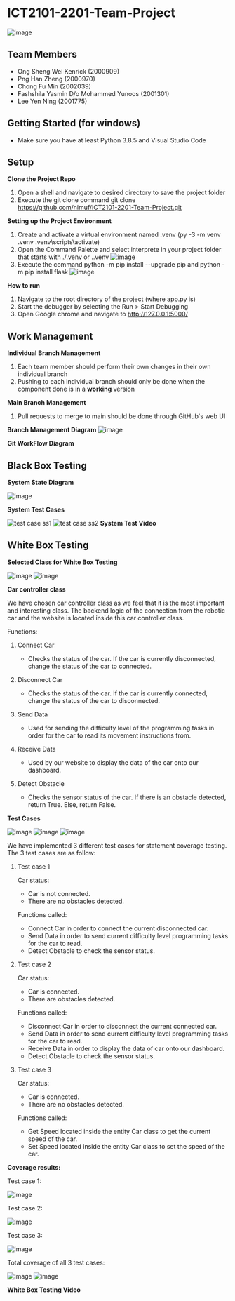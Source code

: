 # ICT2101-2201-Team-Project
![image](https://user-images.githubusercontent.com/75081645/144783400-5a3f18c7-ddc0-4288-b13c-a080456b5e9e.png)

## Team Members
- Ong Sheng Wei Kenrick (2000909)
- Png Han Zheng (2000970)
- Chong Fu Min (2002039)
- Fashshila Yasmin D/o Mohammed Yunoos (2001301)
- Lee Yen Ning (2001775)

## Getting Started (for windows)
- Make sure you have at least Python 3.8.5 and Visual Studio Code

## Setup
**Clone the Project Repo**
1. Open a shell and navigate to desired directory to save the project folder
2. Execute the git clone command
git clone https://github.com/nimuf/ICT2101-2201-Team-Project.git

**Setting up the Project Environment**
1. Create and activate a virtual environment named .venv
(py -3 -m venv .venv
.venv\scripts\activate)
2. Open the Command Palette and select interprete in your project folder that starts with ./.venv or .\.venv
![image](https://user-images.githubusercontent.com/75081645/144780760-3214cab5-2f79-40de-b4bd-f6d8873bc169.png)
3. Execute the command python -m pip install --upgrade pip and python -m pip install flask
![image](https://user-images.githubusercontent.com/75081645/144780692-4dcfa933-8fa6-45a1-b023-95a62b4aa05d.png)

**How to run**
1. Navigate to the root directory of the project (where app.py is)
2. Start the debugger by selecting the Run > Start Debugging 
3. Open Google chrome and navigate to http://127.0.0.1:5000/

## Work Management
**Individual Branch Management**
1. Each team member should perform their own changes in their own individual branch
2. Pushing to each individual branch should only be done when the component done is in a **working** version

**Main Branch Management**
1. Pull requests to merge to main should be done through GitHub's web UI

**Branch Management Diagram**
![image](https://user-images.githubusercontent.com/75081645/144783341-fb6e5354-efeb-4a9f-ac8e-47606af6246e.png)

**Git WorkFlow Diagram**
## Black Box Testing
**System State Diagram**

![image](https://user-images.githubusercontent.com/72655216/144748676-738bda0d-add5-429d-89e0-3d1f4eb73c37.png)

**System Test Cases**

![test case ss1](https://user-images.githubusercontent.com/73540954/144647626-88e5e8a5-705b-48cc-b492-e6ee54313cdb.JPG)
![test case ss2](https://user-images.githubusercontent.com/73540954/144647630-4a2c0978-8941-45fe-b4a0-4e3cb9a4263d.JPG)
**System Test Video**

## White Box Testing
**Selected Class for White Box Testing**

![image](https://user-images.githubusercontent.com/72655216/144747751-6a190a92-22ec-4336-9b6b-9846bd84dc1e.png)
![image](https://user-images.githubusercontent.com/72655216/144747835-bebc8071-c760-4d14-acfd-c1b33ecd02a3.png)


**Car controller class**

We have chosen car controller class as we feel that it is the most important and interesting class. The backend logic of the connection from the robotic car and the website is located inside this car controller class. 

Functions:
1. Connect Car
    - Checks the status of the car. If the car is currently disconnected, change the status of the car to connected.
    
2. Disconnect Car
    - Checks the status of the car. If the car is currently connected, change the status of the car to disconnected.
    
3. Send Data
    - Used for sending the difficulty level of the programming tasks in order for the car to read its movement instructions from.
    
4. Receive Data
    - Used by our website to display the data of the car onto our dashboard.
    
5. Detect Obstacle
    - Checks the sensor status of the car. If there is an obstacle detected, return True. Else, return False.


**Test Cases**

![image](https://user-images.githubusercontent.com/72655216/144748039-bc88b6a9-03cb-4c52-af63-754445a13545.png)
![image](https://user-images.githubusercontent.com/72655216/144748050-082c3a2c-5c20-445b-a626-259a866b4772.png)
![image](https://user-images.githubusercontent.com/72655216/144748057-9ec86246-cca6-44cb-995d-c17588d5adb9.png)


We have implemented 3 different test cases for statement coverage testing. The 3 test cases are as follow:
1. Test case 1
   
   Car status:
    - Car is not connected.
    - There are no obstacles detected.
    
   Functions called:
    - Connect Car in order to connect the current disconnected car.
    - Send Data in order to send current difficulty level programming tasks for the car to read.
    - Detect Obstacle to check the sensor status.

2. Test case 2
   
   Car status:
    - Car is connected.
    - There are obstacles detected.
   
   Functions called:
    - Disconnect Car in order to disconnect the current connected car.
    - Send Data in order to send current difficulty level programming tasks for the car to read.
    - Receive Data in order to display the data of car onto our dashboard.
    - Detect Obstacle to check the sensor status.

3. Test case 3
   
   Car status:
    - Car is connected.
    - There are no obstacles detected.
   
   Functions called:
    - Get Speed located inside the entity Car class to get the current speed of the car.
    - Set Speed located inside the entity Car class to set the speed of the car.


**Coverage results:**

Test case 1:

![image](https://user-images.githubusercontent.com/72655216/144748437-10f184ef-08ab-4fca-b44c-bd0f9dfa1aba.png)


Test case 2:

![image](https://user-images.githubusercontent.com/72655216/144748459-3cfe8e9a-0130-477c-aebd-c47a61e508a0.png)


Test case 3:

![image](https://user-images.githubusercontent.com/72655216/144748494-ec710805-c57f-4f42-bbcf-d73d7f580a11.png)


Total coverage of all 3 test cases:

![image](https://user-images.githubusercontent.com/72655216/144748522-801fb384-4f86-4c1f-ab36-4a8308055b66.png)
![image](https://user-images.githubusercontent.com/72655216/144748537-7b333c7f-0f7e-4208-bf69-0e1658122359.png)


**White Box Testing Video**
